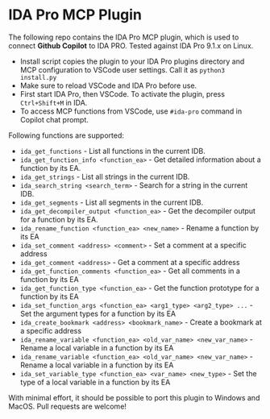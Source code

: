 IDA Pro MCP Plugin
===================

The following repo contains the IDA Pro MCP plugin, which is used to connect **Github Copilot** to IDA PRO. Tested against IDA Pro 9.1.x on Linux. 

* Install script copies the plugin to your IDA Pro plugins directory and MCP configuration to VSCode user settings. Call it as `python3 install.py`
* Make sure to reload VSCode and IDA Pro before use. 
* First start IDA Pro, then VSCode. To activate the plugin, press `Ctrl+Shift+M` in IDA.
* To access MCP functions from VSCode, use `#ida-pro` command in Copilot chat prompt.

Following functions are supported:

* `ida_get_functions` - List all functions in the current IDB. 
* `ida_get_function_info <function_ea>` - Get detailed information about a function by its EA.
* `ida_get_strings` - List all strings in the current IDB.
* `ida_search_string <search_term>` - Search for a string in the current IDB.
* `ida_get_segments` - List all segments in the current IDB.
* `ida_get_decompiler_output <function_ea>` - Get the decompiler output for a function by its EA.
* `ida_rename_function <function_ea> <new_name>` - Rename a function by its EA
* `ida_set_comment <address> <comment>` - Set a comment at a specific address
* `ida_get_comment <address>` - Get a comment at a specific address
* `ida_get_function_comments <function_ea>` - Get all comments in a function by its EA
* `ida_get_function_type <function_ea>` - Get the function prototype for a function by its EA
* `ida_set_function_args <function_ea> <arg1_type> <arg2_type> ...` - Set the argument types for a function by its EA
* `ida_create_bookmark <address> <bookmark_name>` - Create a bookmark at a specific address
* `ida_rename_variable <function_ea> <old_var_name> <new_var_name>` - Rename a local variable in a function by its EA
* `ida_rename_variable <function_ea> <old_var_name> <new_var_name>` - Rename a local variable in a function by its EA
* `ida_set_variable_type <function_ea> <var_name> <new_type>` - Set the type of a local variable in a function by its EA

With minimal effort, it should be possible to port this plugin to Windows and MacOS. Pull requests are welcome!